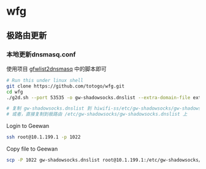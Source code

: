 # wfg
## 极路由更新  
### 本地更新dnsmasq.conf

使用项目 [gfwlist2dnsmasq](https://github.com/cokebar/gfwlist2dnsmasq.git) 中的脚本即可

```bash
# Run this under linux shell
git clone https://github.com/totogo/wfg.git
cd wfg
./g2d.sh --port 53535 -o gw-shadowsocks.dnslist --extra-domain-file extra-domain.txt

# 复制 gw-shadowsocks.dnslist 到 hiwifi-ss/etc/gw-shadowsocks/gw-shadowsocks.dnslist 打包
# 或者，直接复制到极路由 /etc/gw-shadowsocks/gw-shadowsocks.dnslist 上
```

Login to Geewan

```bash
ssh root@10.1.199.1 -p 1022
```

Copy file to Geewan

```bash
scp -P 1022 gw-shadowsocks.dnslist root@10.1.199.1:/etc/gw-shadowsocks/gw-shadowsocks.dnslist
```
